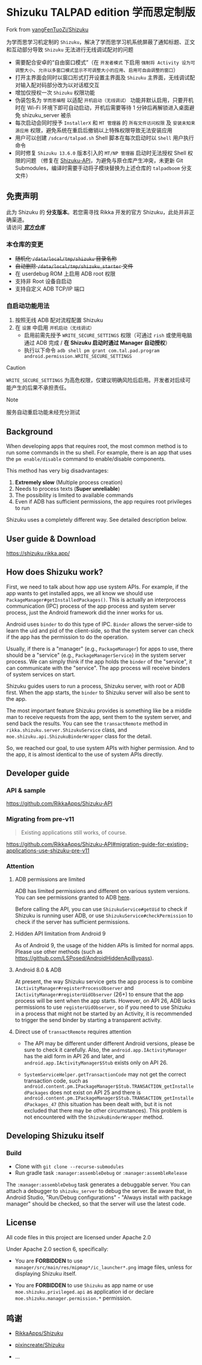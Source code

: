 # Shizuku TALPAD edition 学而思定制版

Fork from [yangFenTuoZi/Shizuku](https://github.com/yangFenTuoZi/Shizuku)

为学而思学习机定制的 `Shizuku`，解决了学而思学习机系统屏蔽了通知标题、正文和互动部分导致 `Shizuku` 无法进行无线调试配对的问题

- 需要配合安卓的“自由窗口模式”（在 `开发者模式` 下启用 `强制将 Activity 设为可调整大小`、`允许以多窗口模式显示不可调整大小的应用`、`启用可自由调整的窗口`）
- 打开主界面会同时以窗口形式打开设置主界面及 `Shizuku` 主界面，无线调试配对输入配对码部分改为以对话框交互
- 增加仅授权一次 `Shizuku` 权限功能
- 伪装包名为 `学而思编程` 以适配 `开机启动（无线调试）` 功能并默认启用，只要开机时在 Wi-Fi 环境下即可自动启动，开机后需要等待 1 分钟后再解锁进入桌面避免 shizuku_server 被杀
- 每次启动会同时授予 `InstallerX` 和 `MT 管理器` 的 `所有文件访问权限` 及 `安装未知来源应用` 权限，避免系统在重启后撤销以上特殊权限导致无法安装应用
- 用户可以创建 `/sdcard/talpad.sh` Shell 脚本在每次启动时以 `Shell` 用户执行命令
- 同时修复 `Shizuku 13.6.0` 版本引入的 `MT/NP 管理器` 启动时无法授权 Shell 权限的问题
  （修复在 [Shizuku-API](https://gitea.fumor.top/TALPAD-BOOM/Shizuku-API)，为避免与原仓库产生冲突，未更新 Git Submodules，编译时需要手动将子模块替换为上述仓库的 `talpadboom` 分支文件）

## 免责声明

此为 Shizuku 的 **分支版本**。若您需寻找 Rikka 开发的官方 Shizuku，此处并非正确渠道。  
请访问 [**_官方仓库_**](https://github.com/RikkaApps/Shizuku)

### 本仓库的变更

- ~~随机化 `/data/local/tmp/shizuku` 目录名称~~
- ~~自动删除 `/data/local/tmp/shizuku_starter` 文件~~
- 在 userdebug ROM 上启用 ADB root 权限
- 支持非 Root 设备自启动
- 支持自定义 ADB TCP/IP 端口

### 自启动功能用法

1. 按照无线 ADB 配对流程配置 Shizuku
2. 在 `设置` 中启用 `开机启动（无线调试）`
   - 启用前需先授予 `WRITE_SECURE_SETTINGS` 权限（可通过 `rish` 或使用电脑通过 ADB 完成 / **在 Shizuku 启动时通过 Manager 自动授权**）
   - 执行以下命令 `adb shell pm grant com.tal.pad.program android.permission.WRITE_SECURE_SETTINGS`


> [!CAUTION]
> `WRITE_SECURE_SETTINGS` 为高危权限，仅建议明确风险后启用。开发者对后续可能产生的后果不承担责任。

> [!NOTE]
> 服务自动重启功能未经充分测试

## Background

When developing apps that requires root, the most common method is to run some commands in the su shell. For example, there is an app that uses the `pm enable/disable` command to enable/disable components.

This method has very big disadvantages:

1. **Extremely slow** (Multiple process creation)
2. Needs to process texts (**Super unreliable**)
3. The possibility is limited to available commands
4. Even if ADB has sufficient permissions, the app requires root privileges to run

Shizuku uses a completely different way. See detailed description below.

## User guide & Download

<https://shizuku.rikka.app/>

## How does Shizuku work?

First, we need to talk about how app use system APIs. For example, if the app wants to get installed apps, we all know we should use `PackageManager#getInstalledPackages()`. This is actually an interprocess communication (IPC) process of the app process and system server process, just the Android framework did the inner works for us.

Android uses `binder` to do this type of IPC. `Binder` allows the server-side to learn the uid and pid of the client-side, so that the system server can check if the app has the permission to do the operation.

Usually, if there is a "manager" (e.g., `PackageManager`) for apps to use, there should be a "service" (e.g., `PackageManagerService`) in the system server process. We can simply think if the app holds the `binder` of the "service", it can communicate with the "service". The app process will receive binders of system services on start.

Shizuku guides users to run a process, Shizuku server, with root or ADB first. When the app starts, the `binder` to Shizuku server will also be sent to the app.

The most important feature Shizuku provides is something like be a middle man to receive requests from the app, sent them to the system server, and send back the results. You can see the `transactRemote` method in `rikka.shizuku.server.ShizukuService` class, and `moe.shizuku.api.ShizukuBinderWrapper` class for the detail.

So, we reached our goal, to use system APIs with higher permission. And to the app, it is almost identical to the use of system APIs directly.

## Developer guide

### API & sample

https://github.com/RikkaApps/Shizuku-API

### Migrating from pre-v11

> Existing applications still works, of course.

https://github.com/RikkaApps/Shizuku-API#migration-guide-for-existing-applications-use-shizuku-pre-v11

### Attention

1. ADB permissions are limited

   ADB has limited permissions and different on various system versions. You can see permissions granted to ADB [here](https://github.com/aosp-mirror/platform_frameworks_base/blob/master/packages/Shell/AndroidManifest.xml).

   Before calling the API, you can use `ShizukuService#getUid` to check if Shizuku is running user ADB, or use `ShizukuService#checkPermission` to check if the server has sufficient permissions.

2. Hidden API limitation from Android 9

   As of Android 9, the usage of the hidden APIs is limited for normal apps. Please use other methods (such as <https://github.com/LSPosed/AndroidHiddenApiBypass>).

3. Android 8.0 & ADB

   At present, the way Shizuku service gets the app process is to combine `IActivityManager#registerProcessObserver` and `IActivityManager#registerUidObserver` (26+) to ensure that the app process will be sent when the app starts. However, on API 26, ADB lacks permissions to use `registerUidObserver`, so if you need to use Shizuku in a process that might not be started by an Activity, it is recommended to trigger the send binder by starting a transparent activity.

4. Direct use of `transactRemote` requires attention

   * The API may be different under different Android versions, please be sure to check it carefully. Also, the `android.app.IActivityManager` has the aidl form in API 26 and later, and `android.app.IActivityManager$Stub` exists only on API 26.

   * `SystemServiceHelper.getTransactionCode` may not get the correct transaction code, such as `android.content.pm.IPackageManager$Stub.TRANSACTION_getInstalledPackages` does not exist on API 25 and there is `android.content.pm.IPackageManager$Stub.TRANSACTION_getInstalledPackages_47` (this situation has been dealt with, but it is not excluded that there may be other circumstances). This problem is not encountered with the `ShizukuBinderWrapper` method.

## Developing Shizuku itself

### Build

- Clone with `git clone --recurse-submodules`
- Run gradle task `:manager:assembleDebug` or `:manager:assembleRelease`

The `:manager:assembleDebug` task generates a debuggable server. You can attach a debugger to `shizuku_server` to debug the server. Be aware that, in Android Studio, "Run/Debug configurations" - "Always install with package manager" should be checked, so that the server will use the latest code.

## License

All code files in this project are licensed under Apache 2.0

Under Apache 2.0 section 6, specifically:

* You are **FORBIDDEN** to use `manager/src/main/res/mipmap*/ic_launcher*.png` image files, unless for displaying Shizuku itself.

* You are **FORBIDDEN** to use `Shizuku` as app name or use `moe.shizuku.privileged.api` as application id or declare `moe.shizuku.manager.permission.*` permission.

## 鸣谢

- [RikkaApps/Shizuku](https://github.com/RikkaApps/Shizuku)

- [pixincreate/Shizuku](https://github.com/pixincreate/Shizuku)

- ...
